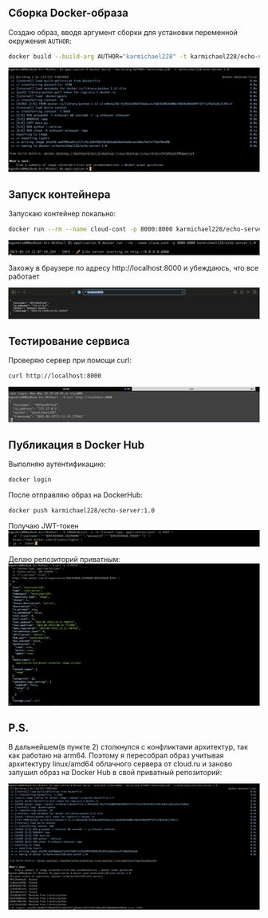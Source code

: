 ## Сборка Docker-образа

Создаю образ, вводя аргумент сборки для установки переменной окружения `AUTHOR`:

```bash
docker build --build-arg AUTHOR="karmichael228" -t karmichael228/echo-server:1.0 .
```

![Результат сборки](../images/сборка_образа.png)

## Запуск контейнера

Запускаю контейнер локально:

```bash
docker run --rm --name cloud-cont -p 8000:8000 karmichael228/echo-server:1.0
```

![Запуск](../images/запуск_контейнера.png)

Захожу в браузере по адресу http://localhost:8000 и убеждаюсь, что все работает

![Проверка в браузере](../images/проверка_в_браузере.png)
## Тестирование сервиса

Проверяю сервер при помощи curl:

```bash
curl http://localhost:8000
```

![Проверка curl](../images/проверка_curl.png)

## Публикация в Docker Hub

Выполняю аутентификацию:

```bash
docker login
```

После отправляю образ на DockerHub:

```bash
docker push karmichael228/echo-server:1.0
```

Получаю JWT-токен
![JWT-токен](../images/JWT-token.png)

Делаю репозиторий приватным:
![Результат](../images/private_registry.png)

## P.S.

В дальнейшем(в пункте 2) столкнулся с конфликтами архитектур, так как работаю на arm64. Поэтому я пересобрал образ учитывая архитектуру linux/amd64 облачного сервера от cloud.ru и заново запушил образ на Docker Hub в свой приватный репозиторий:

![Пересборка образа под архитектуру amd64](../images/пересборка_amd64.png)
